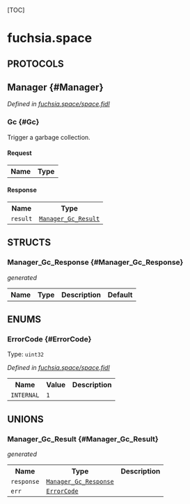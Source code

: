 [TOC]

# fuchsia.space


## **PROTOCOLS**

## Manager {#Manager}
*Defined in [fuchsia.space/space.fidl](https://fuchsia.googlesource.com/fuchsia/+/master/sdk/fidl/fuchsia.space/space.fidl#12)*


### Gc {#Gc}

<p>Trigger a garbage collection.</p>

#### Request
<table>
    <tr><th>Name</th><th>Type</th></tr>
    </table>


#### Response
<table>
    <tr><th>Name</th><th>Type</th></tr>
    <tr>
            <td><code>result</code></td>
            <td>
                <code><a class='link' href='#Manager_Gc_Result'>Manager_Gc_Result</a></code>
            </td>
        </tr></table>



## **STRUCTS**

### Manager_Gc_Response {#Manager_Gc_Response}
*generated*





<table>
    <tr><th>Name</th><th>Type</th><th>Description</th><th>Default</th></tr>
</table>



## **ENUMS**

### ErrorCode {#ErrorCode}
Type: <code>uint32</code>

*Defined in [fuchsia.space/space.fidl](https://fuchsia.googlesource.com/fuchsia/+/master/sdk/fidl/fuchsia.space/space.fidl#7)*



<table>
    <tr><th>Name</th><th>Value</th><th>Description</th></tr><tr>
            <td><code>INTERNAL</code></td>
            <td><code>1</code></td>
            <td></td>
        </tr></table>





## **UNIONS**

### Manager_Gc_Result {#Manager_Gc_Result}
*generated*


<table>
    <tr><th>Name</th><th>Type</th><th>Description</th></tr><tr>
            <td><code>response</code></td>
            <td>
                <code><a class='link' href='#Manager_Gc_Response'>Manager_Gc_Response</a></code>
            </td>
            <td></td>
        </tr><tr>
            <td><code>err</code></td>
            <td>
                <code><a class='link' href='#ErrorCode'>ErrorCode</a></code>
            </td>
            <td></td>
        </tr></table>







